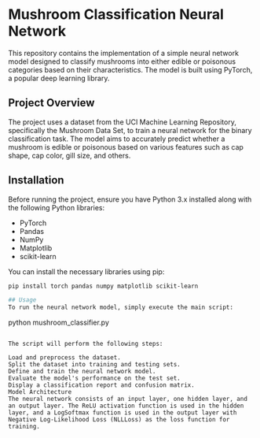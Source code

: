 # Mushroom Classification Neural Network

This repository contains the implementation of a simple neural network model designed to classify mushrooms into either edible or poisonous categories based on their characteristics. The model is built using PyTorch, a popular deep learning library.

## Project Overview

The project uses a dataset from the UCI Machine Learning Repository, specifically the Mushroom Data Set, to train a neural network for the binary classification task. The model aims to accurately predict whether a mushroom is edible or poisonous based on various features such as cap shape, cap color, gill size, and others.

## Installation

Before running the project, ensure you have Python 3.x installed along with the following Python libraries:
- PyTorch
- Pandas
- NumPy
- Matplotlib
- scikit-learn

You can install the necessary libraries using pip:

```bash
pip install torch pandas numpy matplotlib scikit-learn

## Usage 
To run the neural network model, simply execute the main script:
```
python mushroom_classifier.py
```

The script will perform the following steps:

Load and preprocess the dataset.
Split the dataset into training and testing sets.
Define and train the neural network model.
Evaluate the model's performance on the test set.
Display a classification report and confusion matrix.
Model Architecture
The neural network consists of an input layer, one hidden layer, and an output layer. The ReLU activation function is used in the hidden layer, and a LogSoftmax function is used in the output layer with Negative Log-Likelihood Loss (NLLLoss) as the loss function for training.

